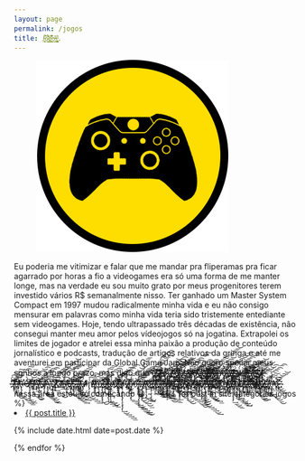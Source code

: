 ```yaml
---
layout: page
permalink: /jogos
title: J̶̤̬̫̩̜͋̚ó̷͈̳̈́̈͌̕ǵ̶̲͇̇̑͛͗̚͘o̶͖̼̊s̶̰̱̞͈͔̥̱̺̻̝̀͌.
---
```

<figure>
  <img alt="Laureano." src="images/JOGOS.png"/>
</figure>
Eu poderia me vitimizar e falar que me mandar pra fliperamas pra ficar agarrado por horas a fio a videogames era só uma forma de me manter longe, mas na verdade eu sou muito grato por meus progenitores terem investido vários R$ semanalmente nisso. Ter ganhado um Master System Compact em 1997 mudou radicalmente minha vida e eu não consigo mensurar em palavras como minha vida teria sido tristemente entediante sem videogames. Hoje, tendo ultrapassado três décadas de existência, não consegui manter meu amor pelos vídeojogos só na jogatina. Extrapolei os limites de jogador e atrelei essa minha paixão a produção de conteúdo jornalístico e podcasts, tradução de artigos relativos da gringa e até me aventurei em participar da Global Game Jam. Não quero spoilar meus sonhos a longo prazo, mas digo que e̸̸̡̨͢͟͞҉̷̨҉̴̶̷̵̨̢̡̡̢̨́́̕͢͟͟͟͟͠͠͞͝͝͞͞͡s̷̶̴͠҉̷̷̧̛̛̛̕͘͘͝҉̵̶̸̨̢̛͘͘͘͟͜͢͟͜͟͢͡͞҉̴͢ţ̵̶̸̴̷̷̴̶̴̷̢̨̡̨̨̨́̀́̀́̀́͘̕͘͜͢͟͟͟͢͡͡͡͡ó̸̷̡̡̡̢͢͞҉̴̷̶̧̨̡͘̕͟͢͟͜҉̵̨̢̛́̕͘͢͜͢͜͟͟͝ų̵̷̸̴̶̶̴̴̸̡̢̡̧̛̛́̀̕͘͜͜͟͟͜͝͠͡͡͡͡҉͢͟͜҉͢ ҉̷̷̷̧̧̧̡̛̛́̕͢͟͜͝͞͞͡͠҉̷̶̨͘͝҉̷̷̶̴̀͟͟͟͝͝d҉̵̧̧҉҉̵̢́̀̀̀̀̀͘͝҉̸̸̶̵̸̢̧́́́̕͘̕͜͜͜͢͞͝͝ę̶̷̷̵̷̴̷̸̶̵̶̨̧̡̧̢̨̨̛́̀̀̕̕̕͘̕̕͜͟͜͞͡͝͠͠ş͜҉̸̵̶̷̶̷̵̵̶̶̵̵̴̧̨̧̢̧̛̛̀́̀̕̕̕͘͜͢͜͢͞͠͞ę̴̴̸̢̛́̕͢͢͜͢҉̷̵̷̵̴̴̷̶̡̧̧́́͘̕͜͟͢͟͠͡͠͞͡ń̸̸̶̵̴̷̷̵̷̸̶̨̨̧́́̀́̕͟͢͝͞͡͠͡͠҉҉̶̴̧̛̕̕͠v̀҉̸̡̀́͘̕̕̕͢͟͜͡͝͞͝͡҉̶̵̷̨̡͢҉̵̴̴̡̛̀̕̕͜͝͝o҉̷̵̵̶̧̢̧̧̕̕͘͜͢͢͝͝͡͝͞͞҉̡́͜͠͡͝҉̶̢҉̧͢͝͞҉l̶̶̵̷̡̧̨̡̛̀́͘͘̕̕͘͟͢͢͡͞͝͡҉̧́͘҉͘͘͢҉̵̸̨̕͟v̶̶̡̧̨̢͘͢͢͞͞͠҉̷̢̡̡̀̀͘̕̕҉̸̀̕͝҉̴̷̶̧́͜͢͞҉è̸̶̶̶̴̢̛͘͘͢͜͝҉̵̵̶̴̷̶̵̢̡̢̡̨̨̡̛̀͘̕͜͜͢͞͠ņ̴̶̴̸̶̷̶̴̵̡̢̧̢̛̀́́́̀̕͘͟͟͟͟͢͡͞͠͞͡͝͠͞͞͝d̶̶̶̡̢̧̛́͜͝͞҉̸̴̴̵̷̷̶̢̨̢̨̨̡̀́̀́̕̕͜͢͡͠͡͝o̸̡̧͞҉̸̸̴̷̴̵̷̵̷̢̡̢̧̢̀́͘̕͘͢͡͠͝͠҉̶̵̢̢̨̀̀ ̡͞҉̶̴̴̴̵̸̧̨̢̛̛̛̀́̀͘̕͢͢͟͢͞͠͠҉̸̵̸̵̡̀́͟͟s̷̵̶̴̵̢̧̢̡̨̧̛̛̛̛̛̛̀́̀̀̕͘͟͟͜͢͝͝͡͝͝͞͡҉҉̸ò̵̸̸̸̷̴̴̴̧̨̡̨̧̡̢̨̡̧̡̡̀́̕͢͟͜͢͜͝͞͠͡͞͡͝͡z̶̷̵̵̸̸̴̶̢̢̢̢͘̕̕͟͟͟͠͞͞҉̵̷̵̸̷̧̢̀͘͘͘͜͢͝͝į̸͜͜͟҉̵̢̛́́͢͡͠҉̷̶̶̴̸̧̡̛̛̛̀́̀̀͘̕͟͢͢͢͞͠ǹ̷̶̷̢̧̧̛̛́͢͜͟͟͜͟͢͠͞͞͝͠҉̨҉̷̸̨̢͘̕͘͜͜͡͞͝h̸̴̀̕̕͢͜͜҉̷̴̷̸̷̧̢̨̨̛̛̛̀́͘̕͟͝͞͞͝͞͝҉̛͜͠͡ờ̵̸̸̵̴̵̡̢̢̨̢̛̀̕͟͢͟͞͠͝҉̷̴̴̢̢̛̛̛͠͝͞͞͠͝ ̷̸̧̧͢͢͡͝͞͠҉̴̨̡̛́̀́̕͡͝͡͠҉̵̵̴̸̶̢̢͠͞҉̴̛͝P̴̸̷̴̸̨̨̧̡̛̀̕͘͘͘͜͟͜͝͠҉̷̵̕҉̶̶̶̶̡̨̛̛̀́͘͠R̶̷̶̶̷̶̷̶̵̷̶̴̢̨̡̨̡̛̛̀́́́͘͘͟͟͜͜͟͟͟͡͠͡͠͞O̷̵̴̵̕̕͡҉̵̸̸̶̸̶̵̨̧̨̢̧̧̡̛̛̛̛̀́̀̕͟͜͟͝͝͝͞F̵̡͢͝҉̴̴̸̴̶̶̸̴̷̸̡̢̧̨̛́́̕̕̕͢͟͢͜͝͡͞͞͡͝͡͠A̶̴̷̶̶̷̴̧̡̛͢͞͝҉̴̶̸̶̨̨̡̢̧̡̛̛̛͘͘̕̕͜͠͝͡҉͜Ń̶̸̶̡̀͘͝͞͠͠҉̶̷̸̸̴̡̨̧̛́͘̕̕̕͜͜͜͟͟͟͜͠͞͞͡Á̵̶̵̵̧̨̡̢̀̀̀̕̕̕͘͢͜͢͜͟͟͡͞͠͡͝҉̶̡̀̕̕͟͢͡͡D̨̡̢̡̡̛̕͡͡҉̴̛͢͡҉̸̷̸̸̷̡̨̛̛̀́͢͟͢͟͜͠͝͡͝͝͠Ớ̵̸̴̶́̀̀͘̕͢͟͝͠͝͝͠͡͡͝҉̸̧̛̀̀͘̕͘͘͟͠͠͠͞͝Ŕ̸̵̢̛͜͡҉̶̴̷̴̶̴̵̶̧̢̨̛̀̀́́͘̕̕͘͘͟͜͞͠͡͝͡͝E҉̷̵̵̶́͘͘͝҉̶̷̡̛̕̕͘͢͟͠͝҉̸̸̴̷̡̢̢̧̛̀͜͠͡͝͞S̶̷̶̴̵̨̡̢̡̛̀̀́̀́́͘̕͜͟͜͟͠͠͡҉̵̧̛͘̕͘͢͝͞͞͝,̵̢̨̛҉̶̶̷̸̵̢̧̨̨̢̧̛́̕̕͢͜͟͢͝͡͝҉̴̨̧̛̀͜͢͟͢ ̵̸̷̵̴̧̧̢̧́̀̀́͘̕͜͢͜͢͡͝҉̸̸̶̢̧̡̢́̀̕͜͢͝͝͡ừ̶̴̶̸̸̴̷̶̵̸̵̴̶̷̡̡̧̡̨̛̛́̀́́̕̕͘̕̕͞͠͠͞͡ḿ̸̴̷̵̵̵̴̴̷̵̷̵̴̢̡̧̢̧̛̛́͘͘͘͘̕͘͟͜͢͢͢͠͞͞͠ ̷̨̀͠҉̸̸̴̨̡̧̨̛̛͘͘͜͢͠҉̴̶̶̡̨̡̛́͘̕͘͢͡͡͝͠͝m̷̵̵̨̢̧̡͘͡҉̵̢͠͝҉̴̶̀͟͠͠҉̵̸̨̨̢̡̡̧̢̢͜͜͞͠͞ȩ̶̸̷̵̡̡͜͢͢͞҉̸̸̴̶̶̴̶̧̀̕͢͟͡͝͠҉̛̀͘͘͜͜͝͞͞t̶̶̶̷̵̸̶̴̷̷̴̨̢̧̡̢̡̢̧̛́̀̀̀̀́̕̕͘͘͘͜͢͢͠͞͠r̵̴̴̶̶̴̸̵̡̢̢̢̧̨̨̧̛̛̀̀̀́̀̕͘͘͟͢͜͟͡͠͡͞҉̷̨ờ̵́͞҉̷̶̴̷̡̛̀̕͡͝͞͠҉̸̨̨̢̡͘͞͞҉̵́̕͘̕͝͝͝͞į̵̴̵̵̧̢̨̡̛́́͘̕͟͠͞͝͞͝͠҉͠͝҉̸̛̀̕̕͜͢͢͜͢͞͝d̷̴̸̷̷̢̢̧̡̧̢̡̨̧̧̡̡̨̛̛̀̀̀̕͢͜͢͢͢͟͠͞͞͡͡͞͡v̷̶̸̶̶̡͘̕͢͟͞͝҉̴̨͘̕͜҉̴̢̨̡́̀̀͜͠҉̷̷́͜͝҉҉̨á̷̴̶̴̴̵̴̧̧̨̧̧̧̢́́͘̕͘̕͟͢͟͟͢͜͢͢͢͜͝͡͞͝͝͝n͞҉̶̴̴̧̧̡̡̛̛͘͟͜͢͠͡͝͞͝͠͡͠҉̷̵̧́̕͘͜͝͡͡͡͠͡ì̷̵̶̵̷̢̧̨̨̡̡̡̢̨̨̨̛̛̀́̕̕͘̕͢͢͟͟͟͟͝͡͡͞͞͡ą̸̷̸̵̴̷̸̡̨̧̡̡̡̛́̀̕̕͘͜͜͢͜͟͝͠͝͞͝͝͝͝͝҉͜͡ ̶̸̸̷̷̶̶̶̸̷̨̢̨̨̨̡̛̛́̀̀̀̀̀̀́̀̀̀̕͘͜͜͢͝͞͞q̸̧̨͘̕͜͢͟͝͞͠҉̷̴̷̵̷̨̡̡̧̨̧̢̛́͘̕̕͘͘͜͡͡͡҉̀u̵̵̶̧̧̕͘͝͞҉̶̢̨̛̛͜͜͜͜͠͝҉̶̡̢̨̛̀̀̕͜͢͞͝͝͝҉e̵̴̷̶̴̷̢̡̡̢͘͘͘͢͟͟͠͠҉̶̷̴̷̸̴̵̴̶̧̢̡̀́͟͟͞͝ ̵̶̢̡̢̧̛́̀̀͘͟͝͡҉̷̵̴̶̶̸̧̡̧̨̀́́̀͘͟͢͢͝͝͠͞ú́͝҉̴̴̶̸̨̡̡̡̡̧̧̀͘̕͞͞͠҉̷̴̷̸̡̧̡̧́́̀̕͟͜͢ş̸̷̶̵̷̸̵̷̸̸̴̨̨̧̢̢̛̛̀̀̀́͘̕͢͟͜͡͡͡͝͡͞͝͡͡á̴̴̵̵̡̢̨̡̧̡̛̛́́́̀͘͘͟͢͟͟͝͞͠͝͠͞͡҉̵́͝͠҉́ ̵̶͞͠҉̶̶̴̴̧̧̛̛́́͘͘̕̕͘͜͠҉̶̴̢̨̡̛̀́͜͢͜͟͝͞ļ̴̸̵̡̡̛̛̀́͠҉̵̸̨̨̧̧̨̢̨̛̛̀̕̕̕̕̕͟͡͝͠͝͝͠͞ó̢͞҉͠͝҉҉̸̵̡̛̛́́͘͘͟͝͞͠͠͠҉̶̶̧̢̛́̕͘͟͢͞͞͝v̢̀̀҉̵̷̸̴̡̡̨̡̧̡̧̀́͘͟͜͜͠͞͡͝͡͝͞҉̵̸̸̧̡͜͢͡ȩ̶̴̴̶̷̶̸̸̸̸̵̢̧̧̡́́̀̀́͘͘͘͟͟͟͢͢͜͟͜͝͠͞͠͡ḉ̴̸̷̵̶̷̵̵̷̛́͘͢͟͡͝͝͞͞͡͝͠͡͡҉̶̵̧̨̨̢́́́͟r͟҉̡̛̕͠҉̷̸̴̷̵̷̨̨̢̢̨̛̛̛̀̀̕͘͢͢͜͜͠͡͝͝͞͞҉̵á̸̶̵̸̵̴̶̵̸̷̢̧̨̨̡̧̨̛̀͘͢͜͜͞͡͞͠͞͝҉̷̢̨̛́̀f̶̴̷̴̵̶̷̵̡̢̡̢̨̧̨̡̡̛̀́́̕͘͜͜͢͢͢͜͢͞͠͡͞͝͝͞ţ̷̷̵̧̢̧͢҉̶̸̶̸̷̷̢̢̢̡̧́́́̀̕͟͟͜͟͠͝͠҉̡̢͜͢ ̵̵̵̵̴̧̢̧̧̧̛̛̛̛̀̀́͘̕͢͜͟͢͟͞͠͡҉̸̸̧̢̕͡͞͠͝c̡҉̶̴̀̕͢͝҉̶̧̡̛̛́̀́́̕̕͜͢͟͢͡͠͠͡͝͠͡҉̸͘͟͟͡ǫ̛͠҉͡҉̴̡̡͘̕͞͡͞͠҉̴̸̷̸̨̛̛̀́́̀̕͘͘͢͡͠͝͞͡͞ḿ̶̶̷̷̷̴̷̴̸̧̛̛́͘̕͜͜͞͞͞҉͟҉̶̴̶̸̧̧̡̕̕͢҉̧͘ó̶̸̶̢̡̢͘͠͞҉̵̸̸̸̢̧̨̧̧̧̡̡̛̛̛̀͘͢͟͜͟͟͠͞͠͝ ̸̸̴̴̸̷̧̧̡̢̛̀̕͘̕͘͢͜͢͝͠͡͝͡͡͠͡҉̶̶̛̀͘͠҉͝͡b̸̷̸̸̵̶̷̸̴̷̴̧̡̡̧̢̨̛̛̀̀̕͘̕̕͜͢͟͢͟͢͡͡͡͠͞͠a̶҉̵̶̧̨̛͘͝҉̸̸̵̴̸̶̡̨̡̛́̀́̕͘͘͢͟͝͞͝͝͠͝͝͠҉c̶̶̵̷̢̢̕͜͞͞͝҉̵̵̷̨̢̨́́͜͟͠͝͞͡͡҉̴̸̨̧̀͘͘͢͠k̵̡̢̧̛̀͘̕͘҉̴̨̀͟͞͞҉̶̴̷̷̡̛̕͢͢͜͡͠͡͠͠҉̷̴͘͞g҉҉҉̸̶̸̢̀͢͝҉̸̸̸̴̵̴̡̢̛̛̀̀̕̕͜͜͜͜͟͢͞͠͡͡͞͠r̀͘͢҉̴̴̸̸̸̶̸̶̵̴̵̵̢̨̢̡̢̛̀́̕͘͜͜͜͝͡҉̨̕͟͠͠o̴͢҉̸̸̸̶̶̷̷̷̷̸̢̡̨́́̀́͘͘͢͟͜͡͞͠͝͝͡҉̵̵̨̧͞ų̷̢̧́̕͘͢͜͞͞͠͠͠҉̵̧̛͢͟͝҉̵̵̶̡̡̡́́̕̕͜͠͞҉̢ņ̴̶̷̡̨̢̛̛̛̀́̀́̀̕͘̕͘͘͘͘͘͘͘͢͜͜͜͟͜͞͡͞͡͞͡d̶̨̢̀̕͠҉̴̡̧͘͢҉̵̷̨́͘͝҉̴̵̷̶̴́͘͘͜͜͜͜͝͞͝͠͝   nessa área estou só começando 😁
- - -
{% for post in site.categories.jogos %}
 <li><a href="{{ post.url }}">{{ post.title }}</a>
    <P> <span>{% include date.html date=post.date %}</span>
    </P>
</li>
{% endfor %}